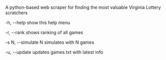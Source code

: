 A python-based web scraper for finding the most valuable Virginia Lottery scratchers

-h, --help            show this help menu

-r, --rank            shows ranking of all games

-s N, --simulate N    simulates with N games

-u, --update          updates games.txt with latest info
